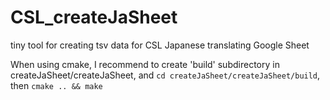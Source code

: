 # CSL_createJaSheet
tiny tool for creating tsv data for CSL Japanese translating Google Sheet

When using cmake, I recommend to create 'build' subdirectory in createJaSheet/createJaSheet, and ```cd createJaSheet/createJaSheet/build```, then ```cmake .. && make```
